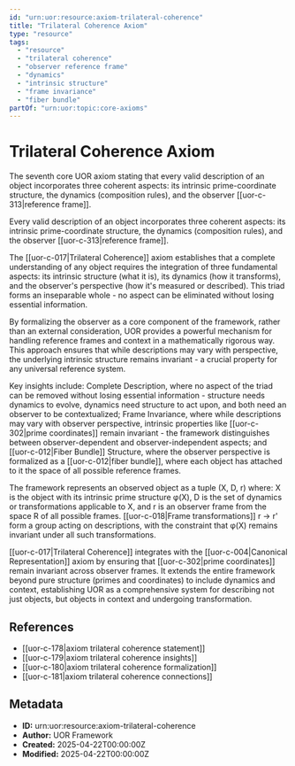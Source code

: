 ```yaml
---
id: "urn:uor:resource:axiom-trilateral-coherence"
title: "Trilateral Coherence Axiom"
type: "resource"
tags:
  - "resource"
  - "trilateral coherence"
  - "observer reference frame"
  - "dynamics"
  - "intrinsic structure"
  - "frame invariance"
  - "fiber bundle"
partOf: "urn:uor:topic:core-axioms"
---
```


# Trilateral Coherence Axiom

The seventh core UOR axiom stating that every valid description of an object incorporates three coherent aspects: its intrinsic prime-coordinate structure, the dynamics (composition rules), and the observer [[uor-c-313|reference frame]].

Every valid description of an object incorporates three coherent aspects: its intrinsic prime-coordinate structure, the dynamics (composition rules), and the observer [[uor-c-313|reference frame]].

The [[uor-c-017|Trilateral Coherence]] axiom establishes that a complete understanding of any object requires the integration of three fundamental aspects: its intrinsic structure (what it is), its dynamics (how it transforms), and the observer's perspective (how it's measured or described). This triad forms an inseparable whole - no aspect can be eliminated without losing essential information.

By formalizing the observer as a core component of the framework, rather than an external consideration, UOR provides a powerful mechanism for handling reference frames and context in a mathematically rigorous way. This approach ensures that while descriptions may vary with perspective, the underlying intrinsic structure remains invariant - a crucial property for any universal reference system.

Key insights include: Complete Description, where no aspect of the triad can be removed without losing essential information - structure needs dynamics to evolve, dynamics need structure to act upon, and both need an observer to be contextualized; Frame Invariance, where while descriptions may vary with observer perspective, intrinsic properties like [[uor-c-302|prime coordinates]] remain invariant - the framework distinguishes between observer-dependent and observer-independent aspects; and [[uor-c-012|Fiber Bundle]] Structure, where the observer perspective is formalized as a [[uor-c-012|fiber bundle]], where each object has attached to it the space of all possible reference frames.

The framework represents an observed object as a tuple (X, D, r) where: X is the object with its intrinsic prime structure φ(X), D is the set of dynamics or transformations applicable to X, and r is an observer frame from the space R of all possible frames. [[uor-c-018|Frame transformations]] r → r' form a group acting on descriptions, with the constraint that φ(X) remains invariant under all such transformations.

[[uor-c-017|Trilateral Coherence]] integrates with the [[uor-c-004|Canonical Representation]] axiom by ensuring that [[uor-c-302|prime coordinates]] remain invariant across observer frames. It extends the entire framework beyond pure structure (primes and coordinates) to include dynamics and context, establishing UOR as a comprehensive system for describing not just objects, but objects in context and undergoing transformation.

## References

- [[uor-c-178|axiom trilateral coherence statement]]
- [[uor-c-179|axiom trilateral coherence insights]]
- [[uor-c-180|axiom trilateral coherence formalization]]
- [[uor-c-181|axiom trilateral coherence connections]]

## Metadata

- **ID:** urn:uor:resource:axiom-trilateral-coherence
- **Author:** UOR Framework
- **Created:** 2025-04-22T00:00:00Z
- **Modified:** 2025-04-22T00:00:00Z
